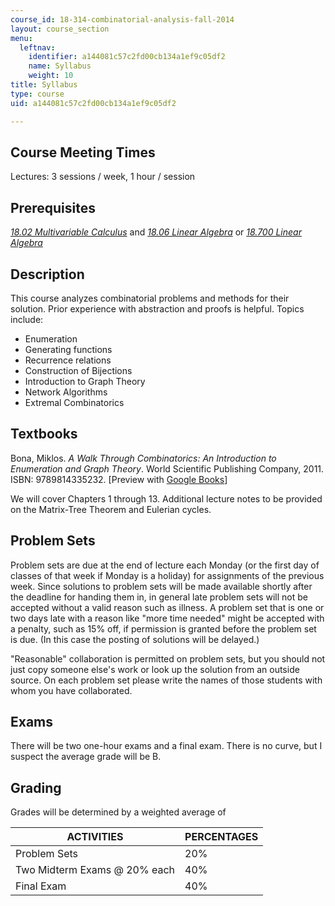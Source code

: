 ```yaml
---
course_id: 18-314-combinatorial-analysis-fall-2014
layout: course_section
menu:
  leftnav:
    identifier: a144081c57c2fd00cb134a1ef9c05df2
    name: Syllabus
    weight: 10
title: Syllabus
type: course
uid: a144081c57c2fd00cb134a1ef9c05df2

---
```


Course Meeting Times
--------------------

Lectures: 3 sessions / week, 1 hour / session

Prerequisites
-------------

[_18.02 Multivariable Calculus_](/courses/18-02sc-multivariable-calculus-fall-2010) and [_18.06 Linear Algebra_](/courses/18-06sc-linear-algebra-fall-2011) or [_18.700 Linear Algebra_](/courses/18-700-linear-algebra-fall-2013)

Description
-----------

This course analyzes combinatorial problems and methods for their solution. Prior experience with abstraction and proofs is helpful. Topics include:

*   Enumeration
*   Generating functions
*   Recurrence relations
*   Construction of Bijections
*   Introduction to Graph Theory
*   Network Algorithms
*   Extremal Combinatorics

Textbooks
---------

Bona, Miklos. _A Walk Through Combinatorics: An Introduction to Enumeration and Graph Theory_. World Scientific Publishing Company, 2011. ISBN: 9789814335232. \[Preview with [Google Books](http://books.google.com/books?id=TzJ2L9ZmlQUC&pg=PAfrontcover)\]

We will cover Chapters 1 through 13. Additional lecture notes to be provided on the Matrix-Tree Theorem and Eulerian cycles.

Problem Sets
------------

Problem sets are due at the end of lecture each Monday (or the first day of classes of that week if Monday is a holiday) for assignments of the previous week. Since solutions to problem sets will be made available shortly after the deadline for handing them in, in general late problem sets will not be accepted without a valid reason such as illness. A problem set that is one or two days late with a reason like "more time needed" might be accepted with a penalty, such as 15% off, if permission is granted before the problem set is due. (In this case the posting of solutions will be delayed.)

"Reasonable" collaboration is permitted on problem sets, but you should not just copy someone else's work or look up the solution from an outside source. On each problem set please write the names of those students with whom you have collaborated.

Exams
-----

There will be two one-hour exams and a final exam. There is no curve, but I suspect the average grade will be B.

Grading
-------

Grades will be determined by a weighted average of

| ACTIVITIES | PERCENTAGES |
| --- | --- |
| Problem Sets | 20% |
| Two Midterm Exams @ 20% each | 40% |
| Final Exam | 40%